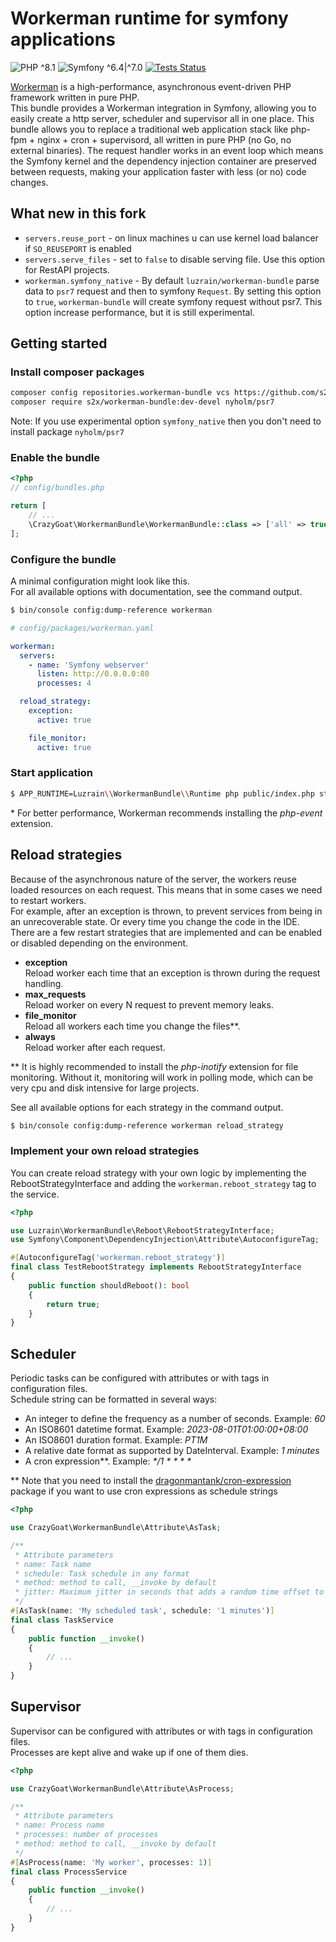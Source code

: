 # Workerman runtime for symfony applications
![PHP ^8.1](https://img.shields.io/badge/PHP-^8.1-777bb3.svg?style=flat)
![Symfony ^6.4|^7.0](https://img.shields.io/badge/Symfony-^6.4|^7.0-374151.svg?style=flat)
[![Tests Status](https://img.shields.io/github/actions/workflow/status/luzrain/workerman-bundle/tests.yaml?branch=master)](../../actions/workflows/tests.yaml)

[Workerman](https://github.com/walkor/workerman) is a high-performance, asynchronous event-driven PHP framework written in pure PHP.  
This bundle provides a Workerman integration in Symfony, allowing you to easily create a http server, scheduler and supervisor all in one place.
This bundle allows you to replace a traditional web application stack like php-fpm + nginx + cron + supervisord, all written in pure PHP (no Go, no external binaries).
The request handler works in an event loop which means the Symfony kernel and the dependency injection container are preserved between requests,
making your application faster with less (or no) code changes.

## What new in this fork
* `servers.reuse_port` - on linux machines u can use kernel load balancer if `SO_REUSEPORT` is enabled  
* `servers.serve_files` - set to `false` to disable serving file. Use this option for RestAPI projects.
* `workerman.symfony_native` - By default `luzrain/workerman-bundle` parse data to `psr7` request and then to symfony `Request`.
By setting this option to `true`, `workerman-bundle` will create symfony request without psr7. This
option increase performance, but it is still experimental. 
## Getting started
### Install composer packages
```bash
composer config repositories.workerman-bundle vcs https://github.com/s2x/workerman-bundle
composer require s2x/workerman-bundle:dev-devel nyholm/psr7
```

Note: If you use experimental option `symfony_native` then you don't need to install package `nyholm/psr7` 

### Enable the bundle

```php
<?php
// config/bundles.php

return [
    // ...
    \CrazyGoat\WorkermanBundle\WorkermanBundle::class => ['all' => true],
];
```

### Configure the bundle
A minimal configuration might look like this.  
For all available options with documentation, see the command output.
```bash
$ bin/console config:dump-reference workerman
```

```yaml
# config/packages/workerman.yaml

workerman:
  servers:
    - name: 'Symfony webserver'
      listen: http://0.0.0.0:80
      processes: 4

  reload_strategy:
    exception:
      active: true

    file_monitor:
      active: true
```

### Start application
```bash
$ APP_RUNTIME=Luzrain\\WorkermanBundle\\Runtime php public/index.php start
```

\* For better performance, Workerman recommends installing the _php-event_ extension.

## Reload strategies
Because of the asynchronous nature of the server, the workers reuse loaded resources on each request. This means that in some cases we need to restart workers.  
For example, after an exception is thrown, to prevent services from being in an unrecoverable state. Or every time you change the code in the IDE.  
There are a few restart strategies that are implemented and can be enabled or disabled depending on the environment.

 - **exception**  
   Reload worker each time that an exception is thrown during the request handling.
 - **max_requests**  
   Reload worker on every N request to prevent memory leaks.
 - **file_monitor**  
   Reload all workers each time you change the files**.
 - **always**  
   Reload worker after each request.

** It is highly recommended to install the _php-inotify_ extension for file monitoring. Without it, monitoring will work in polling mode, which can be very cpu and disk intensive for large projects.

See all available options for each strategy in the command output.
```bash
$ bin/console config:dump-reference workerman reload_strategy
```

### Implement your own reload strategies
You can create reload strategy with your own logic by implementing the RebootStrategyInterface and adding the `workerman.reboot_strategy` tag to the service.
```php
<?php

use Luzrain\WorkermanBundle\Reboot\RebootStrategyInterface;
use Symfony\Component\DependencyInjection\Attribute\AutoconfigureTag;

#[AutoconfigureTag('workerman.reboot_strategy')]
final class TestRebootStrategy implements RebootStrategyInterface
{
    public function shouldReboot(): bool
    {
        return true;
    }
}
```

## Scheduler
Periodic tasks can be configured with attributes or with tags in configuration files.  
Schedule string can be formatted in several ways:  
 - An integer to define the frequency as a number of seconds. Example: _60_
 - An ISO8601 datetime format. Example: _2023-08-01T01:00:00+08:00_
 - An ISO8601 duration format. Example: _PT1M_
 - A relative date format as supported by DateInterval. Example: _1 minutes_
 - A cron expression**. Example: _*/1 * * * *_

** Note that you need to install the [dragonmantank/cron-expression](https://github.com/dragonmantank/cron-expression) package if you want to use cron expressions as schedule strings

```php
<?php

use CrazyGoat\WorkermanBundle\Attribute\AsTask;

/**
 * Attribute parameters
 * name: Task name
 * schedule: Task schedule in any format
 * method: method to call, __invoke by default
 * jitter: Maximum jitter in seconds that adds a random time offset to the schedule. Use to prevent multiple tasks from running at the same time
 */
#[AsTask(name: 'My scheduled task', schedule: '1 minutes')]
final class TaskService
{
    public function __invoke()
    {
        // ...
    }
}
```

## Supervisor
Supervisor can be configured with attributes or with tags in configuration files.  
Processes are kept alive and wake up if one of them dies.

```php
<?php

use CrazyGoat\WorkermanBundle\Attribute\AsProcess;

/**
 * Attribute parameters
 * name: Process name
 * processes: number of processes
 * method: method to call, __invoke by default
 */
#[AsProcess(name: 'My worker', processes: 1)]
final class ProcessService
{
    public function __invoke()
    {
        // ...
    }
}
```
